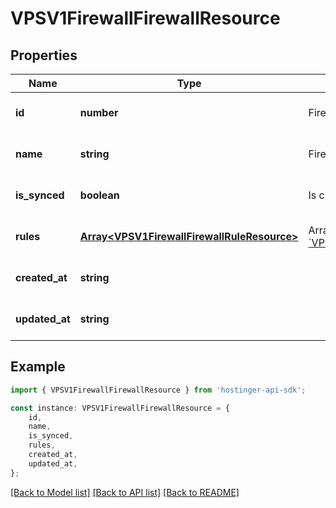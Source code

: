 # VPSV1FirewallFirewallResource


## Properties

Name | Type | Description | Notes
------------ | ------------- | ------------- | -------------
**id** | **number** | Firewall ID | [optional] [default to undefined]
**name** | **string** | Firewall name | [optional] [default to undefined]
**is_synced** | **boolean** | Is current firewall synced with VPS | [optional] [default to undefined]
**rules** | [**Array&lt;VPSV1FirewallFirewallRuleResource&gt;**](VPSV1FirewallFirewallRuleResource.md) | Array of [&#x60;VPS.V1.Firewall.FirewallRuleResource&#x60;](#model/vpsv1firewallfirewallruleresource) | [optional] [default to undefined]
**created_at** | **string** |  | [optional] [default to undefined]
**updated_at** | **string** |  | [optional] [default to undefined]

## Example

```typescript
import { VPSV1FirewallFirewallResource } from 'hostinger-api-sdk';

const instance: VPSV1FirewallFirewallResource = {
    id,
    name,
    is_synced,
    rules,
    created_at,
    updated_at,
};
```

[[Back to Model list]](../README.md#documentation-for-models) [[Back to API list]](../README.md#documentation-for-api-endpoints) [[Back to README]](../README.md)
